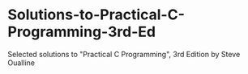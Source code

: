 # Solutions-to-Practical-C-Programming-3rd-Ed
Selected solutions to "Practical C Programming", 3rd Edition by  Steve Oualline
